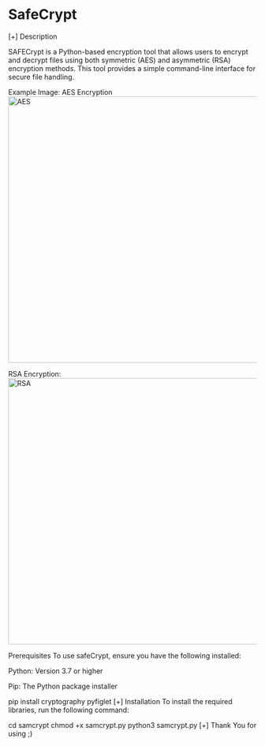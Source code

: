 # SafeCrypt
[+] Description

SAFECrypt is a Python-based encryption tool that allows users to encrypt and decrypt files using both symmetric (AES) and asymmetric (RSA) encryption methods. This tool provides a simple command-line interface for secure file handling.


Example Image: AES Encryption
<img width="960" height="540" alt="AES" src="https://github.com/user-attachments/assets/b09b31ec-5ff7-4260-8e5e-3ae2c87a72d4" />


RSA Encryption:
<img width="963" height="540" alt="RSA" src="https://github.com/user-attachments/assets/6131bd61-ee7b-4635-8193-215d77b3da50" />

Prerequisites
To use safeCrypt, ensure you have the following installed:

Python: Version 3.7 or higher

Pip: The Python package installer

pip install cryptography pyfiglet
[+] Installation
To install the required libraries, run the following command:


cd samcrypt
chmod +x samcrypt.py
python3 samcrypt.py
[+] Thank You for using ;)
